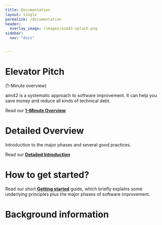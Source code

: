 ```yaml
---
title: Documentation
layout: single
permalink: /documentation
header:
  overlay_image: /images/aim42-splash.png
sidebar:
  nav: "docs"


---
```


# Elevator Pitch
(1-Minute overview)

aim42 is a systematic approach to software improvement. It can help you
save money and reduce all kinds of technical debt.

Read our [**1-Minute Overview**](/overview).

# Detailed Overview
Introduction to the major phases and several good practices.

Read our [**Detailed Introduction**](/docs/detailed-intro)


# How to get started?

Read our short [**Getting started**](/getting-started) guide, which briefly
explains some underlying principles plus the major phases of software improvement.

# Background information
